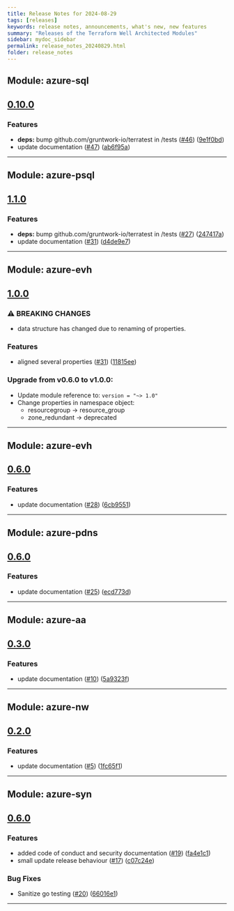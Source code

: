```yaml
---
title: Release Notes for 2024-08-29
tags: [releases]
keywords: release notes, announcements, what's new, new features
summary: "Releases of the Terraform Well Architected Modules"
sidebar: mydoc_sidebar
permalink: release_notes_20240829.html
folder: release_notes
---
```


## Module: azure-sql
## [0.10.0](https://github.com/CloudNationHQ/terraform-azure-sql/releases/tag/v0.10.0)


### Features

* **deps:** bump github.com/gruntwork-io/terratest in /tests ([#46](https://github.com/CloudNationHQ/terraform-azure-sql/issues/46)) ([9e1f0bd](https://github.com/CloudNationHQ/terraform-azure-sql/commit/9e1f0bd790513643275951775fe439e501cc82c8))
* update documentation ([#47](https://github.com/CloudNationHQ/terraform-azure-sql/issues/47)) ([ab6f95a](https://github.com/CloudNationHQ/terraform-azure-sql/commit/ab6f95a3ca351026912bfb357da1947f4627f443))

---

## Module: azure-psql
## [1.1.0](https://github.com/CloudNationHQ/terraform-azure-psql/releases/tag/v1.1.0)


### Features

* **deps:** bump github.com/gruntwork-io/terratest in /tests ([#27](https://github.com/CloudNationHQ/terraform-azure-psql/issues/27)) ([247417a](https://github.com/CloudNationHQ/terraform-azure-psql/commit/247417a24dfdf40002774f440d6373073ec98cc6))
* update documentation ([#31](https://github.com/CloudNationHQ/terraform-azure-psql/issues/31)) ([d4de9e7](https://github.com/CloudNationHQ/terraform-azure-psql/commit/d4de9e78a4b8d5b3a70c62c521ee8e63e81bbef8))

---

## Module: azure-evh
## [1.0.0](https://github.com/CloudNationHQ/terraform-azure-evh/releases/tag/v1.0.0)


### ⚠ BREAKING CHANGES

* data structure has changed due to renaming of properties.

### Features

* aligned several properties ([#31](https://github.com/CloudNationHQ/terraform-azure-evh/issues/31)) ([11815ee](https://github.com/CloudNationHQ/terraform-azure-evh/commit/11815ee793932708295f78dc5335f9bd27caa25f))

### Upgrade from v0.6.0 to v1.0.0:

- Update module reference to: `version = "~> 1.0"`
- Change properties in namespace object:
  - resourcegroup -> resource_group
  - zone_redundant -> deprecated

---

## Module: azure-evh
## [0.6.0](https://github.com/CloudNationHQ/terraform-azure-evh/releases/tag/v0.6.0)


### Features

* update documentation ([#28](https://github.com/CloudNationHQ/terraform-azure-evh/issues/28)) ([6cb9551](https://github.com/CloudNationHQ/terraform-azure-evh/commit/6cb9551cb94df34d7fa74963cc8a88e13ec2966b))

---

## Module: azure-pdns
## [0.6.0](https://github.com/CloudNationHQ/terraform-azure-pdns/releases/tag/v0.6.0)


### Features

* update documentation ([#25](https://github.com/CloudNationHQ/terraform-azure-pdns/issues/25)) ([ecd773d](https://github.com/CloudNationHQ/terraform-azure-pdns/commit/ecd773def4c508ad375f545e882a274e646c106d))

---

## Module: azure-aa
## [0.3.0](https://github.com/CloudNationHQ/terraform-azure-aa/releases/tag/v0.3.0)


### Features

* update documentation ([#10](https://github.com/CloudNationHQ/terraform-azure-aa/issues/10)) ([5a9323f](https://github.com/CloudNationHQ/terraform-azure-aa/commit/5a9323f88b2e29d5c7b1164e6c0bd5c49815126f))

---

## Module: azure-nw
## [0.2.0](https://github.com/CloudNationHQ/terraform-azure-nw/releases/tag/v0.2.0)


### Features

* update documentation ([#5](https://github.com/CloudNationHQ/terraform-azure-nw/issues/5)) ([1fc65f1](https://github.com/CloudNationHQ/terraform-azure-nw/commit/1fc65f1fe2e8c41143efe4926a5ae1a9dd95c539))

---

## Module: azure-syn
## [0.6.0](https://github.com/CloudNationHQ/terraform-azure-syn/releases/tag/v0.6.0)


### Features

* added code of conduct and security documentation ([#19](https://github.com/CloudNationHQ/terraform-azure-syn/issues/19)) ([fa4e1c1](https://github.com/CloudNationHQ/terraform-azure-syn/commit/fa4e1c168e7fe6c0c509c97e8b234520bb9e6a26))
* small update release behaviour ([#17](https://github.com/CloudNationHQ/terraform-azure-syn/issues/17)) ([c07c24e](https://github.com/CloudNationHQ/terraform-azure-syn/commit/c07c24e27bdbfb2f30932f7e979b388f0577b758))


### Bug Fixes

* Sanitize go testing ([#20](https://github.com/CloudNationHQ/terraform-azure-syn/issues/20)) ([66016e1](https://github.com/CloudNationHQ/terraform-azure-syn/commit/66016e117a31ac38d8e798ca247ec693baf863eb))

---


